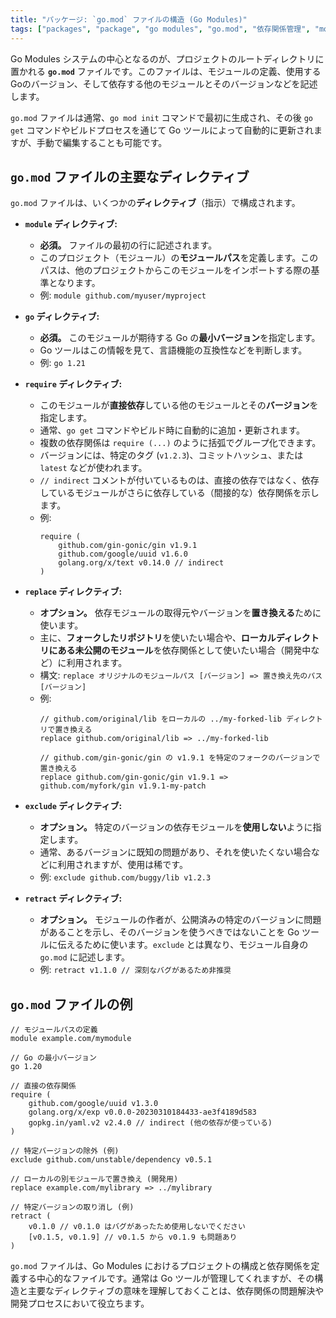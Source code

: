```yaml
---
title: "パッケージ: `go.mod` ファイルの構造 (Go Modules)"
tags: ["packages", "package", "go modules", "go.mod", "依存関係管理", "module", "go", "require", "replace", "exclude", "retract"]
---
```


Go Modules システムの中心となるのが、プロジェクトのルートディレクトリに置かれる **`go.mod`** ファイルです。このファイルは、モジュールの定義、使用するGoのバージョン、そして依存する他のモジュールとそのバージョンなどを記述します。

`go.mod` ファイルは通常、`go mod init` コマンドで最初に生成され、その後 `go get` コマンドやビルドプロセスを通じて Go ツールによって自動的に更新されますが、手動で編集することも可能です。

## `go.mod` ファイルの主要なディレクティブ

`go.mod` ファイルは、いくつかの**ディレクティブ**（指示）で構成されます。

*   **`module` ディレクティブ:**
    *   **必須。** ファイルの最初の行に記述されます。
    *   このプロジェクト（モジュール）の**モジュールパス**を定義します。このパスは、他のプロジェクトからこのモジュールをインポートする際の基準となります。
    *   例: `module github.com/myuser/myproject`

*   **`go` ディレクティブ:**
    *   **必須。** このモジュールが期待する Go の**最小バージョン**を指定します。
    *   Go ツールはこの情報を見て、言語機能の互換性などを判断します。
    *   例: `go 1.21`

*   **`require` ディレクティブ:**
    *   このモジュールが**直接依存**している他のモジュールとその**バージョン**を指定します。
    *   通常、`go get` コマンドやビルド時に自動的に追加・更新されます。
    *   複数の依存関係は `require (...)` のように括弧でグループ化できます。
    *   バージョンには、特定のタグ (`v1.2.3`)、コミットハッシュ、または `latest` などが使われます。
    *   `// indirect` コメントが付いているものは、直接の依存ではなく、依存しているモジュールがさらに依存している（間接的な）依存関係を示します。
    *   例:
        ```
        require (
            github.com/gin-gonic/gin v1.9.1
            github.com/google/uuid v1.6.0
            golang.org/x/text v0.14.0 // indirect
        )
        ```

*   **`replace` ディレクティブ:**
    *   **オプション。** 依存モジュールの取得元やバージョンを**置き換える**ために使います。
    *   主に、**フォークしたリポジトリ**を使いたい場合や、**ローカルディレクトリにある未公開のモジュール**を依存関係として使いたい場合（開発中など）に利用されます。
    *   構文: `replace オリジナルのモジュールパス [バージョン] => 置き換え先のパス [バージョン]`
    *   例:
        ```
        // github.com/original/lib をローカルの ../my-forked-lib ディレクトリで置き換える
        replace github.com/original/lib => ../my-forked-lib

        // github.com/gin-gonic/gin の v1.9.1 を特定のフォークのバージョンで置き換える
        replace github.com/gin-gonic/gin v1.9.1 => github.com/myfork/gin v1.9.1-my-patch
        ```

*   **`exclude` ディレクティブ:**
    *   **オプション。** 特定のバージョンの依存モジュールを**使用しない**ように指定します。
    *   通常、あるバージョンに既知の問題があり、それを使いたくない場合などに利用されますが、使用は稀です。
    *   例: `exclude github.com/buggy/lib v1.2.3`

*   **`retract` ディレクティブ:**
    *   **オプション。** モジュールの作者が、公開済みの特定のバージョンに問題があることを示し、そのバージョンを使うべきではないことを Go ツールに伝えるために使います。`exclude` とは異なり、モジュール自身の `go.mod` に記述します。
    *   例: `retract v1.1.0 // 深刻なバグがあるため非推奨`

## `go.mod` ファイルの例

```
// モジュールパスの定義
module example.com/mymodule

// Go の最小バージョン
go 1.20

// 直接の依存関係
require (
	github.com/google/uuid v1.3.0
	golang.org/x/exp v0.0.0-20230310184433-ae3f4189d583
	gopkg.in/yaml.v2 v2.4.0 // indirect (他の依存が使っている)
)

// 特定バージョンの除外 (例)
exclude github.com/unstable/dependency v0.5.1

// ローカルの別モジュールで置き換え (開発用)
replace example.com/mylibrary => ../mylibrary

// 特定バージョンの取り消し (例)
retract (
	v0.1.0 // v0.1.0 はバグがあったため使用しないでください
	[v0.1.5, v0.1.9] // v0.1.5 から v0.1.9 も問題あり
)

```

`go.mod` ファイルは、Go Modules におけるプロジェクトの構成と依存関係を定義する中心的なファイルです。通常は Go ツールが管理してくれますが、その構造と主要なディレクティブの意味を理解しておくことは、依存関係の問題解決や開発プロセスにおいて役立ちます。
